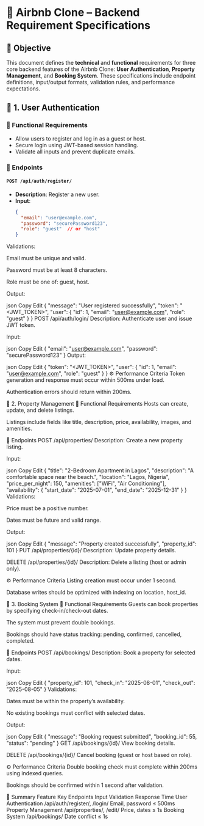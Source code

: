 # 📄 Airbnb Clone – Backend Requirement Specifications

## 🎯 Objective
This document defines the **technical** and **functional** requirements for three core backend features of the Airbnb Clone: **User Authentication**, **Property Management**, and **Booking System**. These specifications include endpoint definitions, input/output formats, validation rules, and performance expectations.

## 🔐 1. User Authentication

### 📌 Functional Requirements
- Allow users to register and log in as a guest or host.
- Secure login using JWT-based session handling.
- Validate all inputs and prevent duplicate emails.

### 🧩 Endpoints

#### `POST /api/auth/register/`
- **Description**: Register a new user.
- **Input**:
  ```json
  {
    "email": "user@example.com",
    "password": "securePassword123",
    "role": "guest"  // or "host"
  }
Validations:

Email must be unique and valid.

Password must be at least 8 characters.

Role must be one of: guest, host.

Output:

json
Copy
Edit
{
  "message": "User registered successfully",
  "token": "<JWT_TOKEN>",
  "user": {
    "id": 1,
    "email": "user@example.com",
    "role": "guest"
  }
}
POST /api/auth/login/
Description: Authenticate user and issue JWT token.

Input:

json
Copy
Edit
{
  "email": "user@example.com",
  "password": "securePassword123"
}
Output:

json
Copy
Edit
{
  "token": "<JWT_TOKEN>",
  "user": {
    "id": 1,
    "email": "user@example.com",
    "role": "guest"
  }
}
⚙️ Performance Criteria
Token generation and response must occur within 500ms under load.

Authentication errors should return within 200ms.

🏡 2. Property Management
📌 Functional Requirements
Hosts can create, update, and delete listings.

Listings include fields like title, description, price, availability, images, and amenities.

🧩 Endpoints
POST /api/properties/
Description: Create a new property listing.

Input:

json
Copy
Edit
{
  "title": "2-Bedroom Apartment in Lagos",
  "description": "A comfortable space near the beach.",
  "location": "Lagos, Nigeria",
  "price_per_night": 150,
  "amenities": ["WiFi", "Air Conditioning"],
  "availability": {
    "start_date": "2025-07-01",
    "end_date": "2025-12-31"
  }
}
Validations:

Price must be a positive number.

Dates must be future and valid range.

Output:

json
Copy
Edit
{
  "message": "Property created successfully",
  "property_id": 101
}
PUT /api/properties/{id}/
Description: Update property details.

DELETE /api/properties/{id}/
Description: Delete a listing (host or admin only).

⚙️ Performance Criteria
Listing creation must occur under 1 second.

Database writes should be optimized with indexing on location, host_id.

📆 3. Booking System
📌 Functional Requirements
Guests can book properties by specifying check-in/check-out dates.

The system must prevent double bookings.

Bookings should have status tracking: pending, confirmed, cancelled, completed.

🧩 Endpoints
POST /api/bookings/
Description: Book a property for selected dates.

Input:

json
Copy
Edit
{
  "property_id": 101,
  "check_in": "2025-08-01",
  "check_out": "2025-08-05"
}
Validations:

Dates must be within the property’s availability.

No existing bookings must conflict with selected dates.

Output:

json
Copy
Edit
{
  "message": "Booking request submitted",
  "booking_id": 55,
  "status": "pending"
}
GET /api/bookings/{id}/
View booking details.

DELETE /api/bookings/{id}/
Cancel booking (guest or host based on role).

⚙️ Performance Criteria
Double booking check must complete within 200ms using indexed queries.

Bookings should be confirmed within 1 second after validation.

🧾 Summary
Feature	Key Endpoints	Input Validation	Response Time
User Authentication	/api/auth/register/, /login/	Email, password	≤ 500ms
Property Management	/api/properties/, /edit/	Price, dates	≤ 1s
Booking System	/api/bookings/	Date conflict	≤ 1s